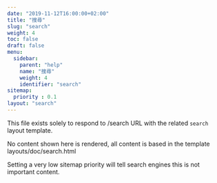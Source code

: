 ```yaml
---
date: "2019-11-12T16:00:00+02:00"
title: "搜尋"
slug: "search"
weight: 4
toc: false
draft: false
menu:
  sidebar:
    parent: "help"
    name: "搜尋"
    weight: 4
    identifier: "search"
sitemap:
  priority : 0.1
layout: "search"
---
```



This file exists solely to respond to /search URL with the related `search` layout template.

No content shown here is rendered, all content is based in the template layouts/doc/search.html

Setting a very low sitemap priority will tell search engines this is not important content.
